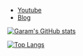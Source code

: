 * [Youtube](https://www.youtube.com/channel/UCtsaG2ePUxvo0-se9gkxEmg)
* [Blog](https://garam-park.github.io)


[![Garam's GitHub stats](https://github-readme-stats.vercel.app/api?username=garam-park&theme=rose_pine)]()

[![Top Langs](https://github-readme-stats.vercel.app/api/top-langs/?username=garam-park&layout=compact&theme=rose_pine)]()
